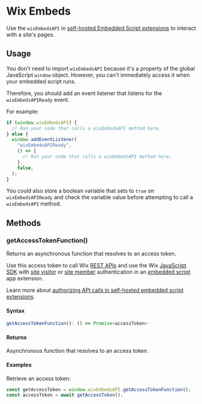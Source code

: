 # Wix Embeds
Use the `wixEmbedsAPI` in [self-hosted Embedded Script extensions](https://dev.wix.com/docs/build-apps/develop-your-app/frameworks/self-hosting/supported-extensions/site-extensions/add-an-embedded-script-extension-to-a-self-hosted-app) to interact with a site's pages.

## Usage
You don't need to import `wixEmbedsAPI` because it's a property of the global JavaScript `window` object. However, you can't immediately access it when your embedded script runs.

Therefore, you should add an event listener that listens for the `wixEmbedsAPIReady` event.

For example:
```js
if (window.wixEmbedsAPI) {
  // Run your code that calls a wixEmbedsAPI method here.
} else {
  window.addEventListener(
    "wixEmbedsAPIReady",
    () => {
      // Run your code that calls a wixEmbedsAPI method here.
    },
    false,
  );
}
```

You could also store a boolean variable that sets to `true` on `wixEmbedsAPIReady` and check the variable value before attempting to call a `wixEmbedsAPI` method.

## Methods

### getAccessTokenFunction()

Returns an asynchronous function that resolves to an access token.

Use this access token to call Wix [REST APIs](https://dev.wix.com/docs/rest) and use the Wix [JavaScript SDK](https://dev.wix.com/docs/sdk) with [site visitor](https://dev.wix.com/docs/build-apps/develop-your-app/access/about-identities#site-visitors) or [site member](https://dev.wix.com/docs/build-apps/develop-your-app/access/about-identities#site-members) authentication in an [embedded script](https://dev.wix.com/docs/build-apps/develop-your-app/frameworks/self-hosting/supported-extensions/site-extensions/add-an-embedded-script-extension-to-a-self-hosted-app) app extension. 

Learn more about [authorizing API calls in self-hosted embedded script extensions](ADD-LINK-TO-KB-ARTICLE).

#### Syntax
```js
getAccessTokenFunction(): () => Promise<accessToken>
```

#### Returns
Asynchronous function that resolves to an access token.

#### Examples

Retrieve an access token:
```js
const getAccessToken = window.wixEmbedsAPI.getAccessTokenFunction();
const accessToken = await getAccessToken();
```